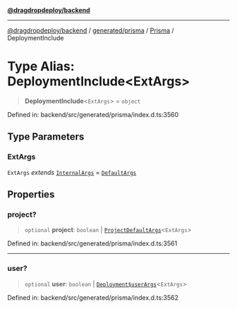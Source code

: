 [**@dragdropdeploy/backend**](../../../../../README.md)

***

[@dragdropdeploy/backend](../../../../../README.md) / [generated/prisma](../../../README.md) / [Prisma](../README.md) / DeploymentInclude

# Type Alias: DeploymentInclude\<ExtArgs\>

> **DeploymentInclude**\<`ExtArgs`\> = `object`

Defined in: backend/src/generated/prisma/index.d.ts:3560

## Type Parameters

### ExtArgs

`ExtArgs` *extends* [`InternalArgs`](../../../runtime/library/type-aliases/InternalArgs.md) = [`DefaultArgs`](../../../runtime/library/type-aliases/DefaultArgs.md)

## Properties

### project?

> `optional` **project**: `boolean` \| [`ProjectDefaultArgs`](ProjectDefaultArgs.md)\<`ExtArgs`\>

Defined in: backend/src/generated/prisma/index.d.ts:3561

***

### user?

> `optional` **user**: `boolean` \| [`Deployment$userArgs`](Deployment$userArgs.md)\<`ExtArgs`\>

Defined in: backend/src/generated/prisma/index.d.ts:3562

